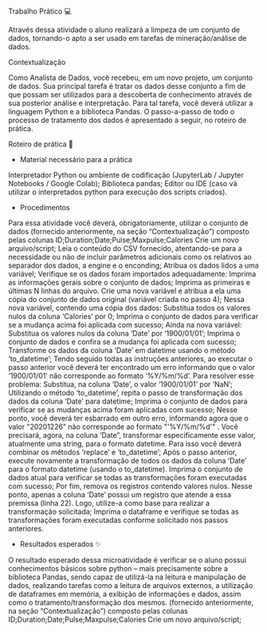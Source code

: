 Trabalho Prático   💻

Através dessa atividade o aluno realizará a limpeza de um conjunto de dados,
tornando-o apto a ser usado em tarefas de mineração/análise de dados.

Contextualização

Como Analista de Dados, você recebeu, em um novo projeto, um conjunto de dados.
Sua principal tarefa é tratar os dados desse conjunto a fim de que possam ser
utilizados para a descoberta de conhecimento através de sua posterior análise e
interpretação. Para tal tarefa, você deverá utilizar a linguagem Python e a biblioteca
Pandas. O passo-a-passo de todo o processo de tratamento dos dados é apresentado a
seguir, no roteiro de prática.

Roteiro de prática 📝

- Material necessário para a prática

Interpretador Python ou ambiente de codificação (JupyterLab / Jupyter Notebooks /
Google Colab);
Biblioteca pandas;
Editor ou IDE (caso vá utilizar o interpretados python para execução dos scripts
criados).
 

- Procedimentos

 

Para essa atividade você deverá, obrigatoriamente, utilizar o conjunto de dados (fornecido anteriormente, na seção “Contextualização”) composto pelas colunas
ID;Duration;Date;Pulse;Maxpulse;Calories
Crie um novo arquivo/script;
Leia o conteúdo do CSV fornecido, atentando-se para a necessidade ou não de
incluir parâmetros adicionais como os relativos ao separador dos dados, a engine e
o enconding;
Atribua os dados lidos a uma variável;
Verifique se os dados foram importados adequadamente:
Imprima as informações gerais sobre o conjunto de dados;
Imprima as primeiras e últimas N linhas do arquivo.
Crie uma nova variável e atribua a ela uma cópia do conjunto de dados original
(variável criada no passo 4);
Nessa nova variável, contendo uma cópia dos dados:
Substitua todos os valores nulos da coluna ‘Calories’ por 0;
Imprima o conjunto de dados para verificar se a mudança acima foi aplicada com
sucesso;
Ainda na nova variável:
Substitua os valores nulos da coluna ‘Date’ por ‘1900/01/01’;
Imprima o conjunto de dados e confira se a mudança foi aplicada com sucesso;
Transforme os dados da coluna ‘Date’ em datetime usando o método
‘to_datetime’;
Tendo seguido todas as instruções anteriores, ao executar o passo anterior você
deverá ter encontrado um erro informando que o valor ‘1900/01/01’ não
corresponde ao formato ‘%Y/%m/%d’. Para resolver esse problema:
Substitua, na coluna ‘Date’, o valor ‘1900/01/01’ por ‘NaN’;
Utilizando o método ‘to_datetime’, repita o passo de transformação dos dados da coluna ‘Date’ para datetime;
Imprima o conjunto de dados para verificar se as mudanças acima foram
aplicadas com sucesso;
Nesse ponto, você deverá ter esbarrado em outro erro, informando agora que o valor
"20201226" não corresponde ao formato "'%Y/%m/%d'" . Você precisará, agora, na
coluna ‘Date”, transformar especificamente esse valor, atualmente uma string, para
o formato datetime. Para isso você deverá combinar os métodos ‘replace’ e
‘to_datetime’;
Após o passo anterior, execute novamente a transformação de todos os dados da
coluna ‘Date’ para o formato datetime (usando o to_datetime). Imprima o conjunto
de dados atual para verificar se todas as transformações foram executadas com
sucesso;
Por fim, remova os registros contendo valores nulos. Nesse ponto, apenas a coluna
‘Date’ possui um registro que atende a essa premissa (linha 22). Logo, utilize-a
como base para realizar a transformação solicitada;
Imprima o dataframe e verifique se todas as transformações foram executadas
conforme solicitado nos passos anteriores.
- Resultados esperados  ✨

O resultado esperado dessa microatividade é verificar se o aluno possui conhecimentos
básicos sobre python – mais precisamente sobre a biblioteca Pandas, sendo capaz de
utilizá-la na leitura e manipulação de dados, realizando tarefas como a leitura de
arquivos externos, a utilização de dataframes em memória, a exibição de informações e
dados, assim como o tratamento/transformação dos mesmos.
(fornecido anteriormente, na seção “Contextualização”) composto pelas colunas
ID;Duration;Date;Pulse;Maxpulse;Calories
Crie um novo arquivo/script;
